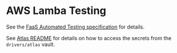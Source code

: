 # AWS Lamba Testing

See the [FaaS Automated Testing specification](https://github.com/mongodb/specifications/blob/master/source/faas-automated-testing/faas-automated-testing.rst) for details.

See [Atlas README](../atlas/README.md) for details on how to access the secrets 
from the `drivers/atlas` vault.